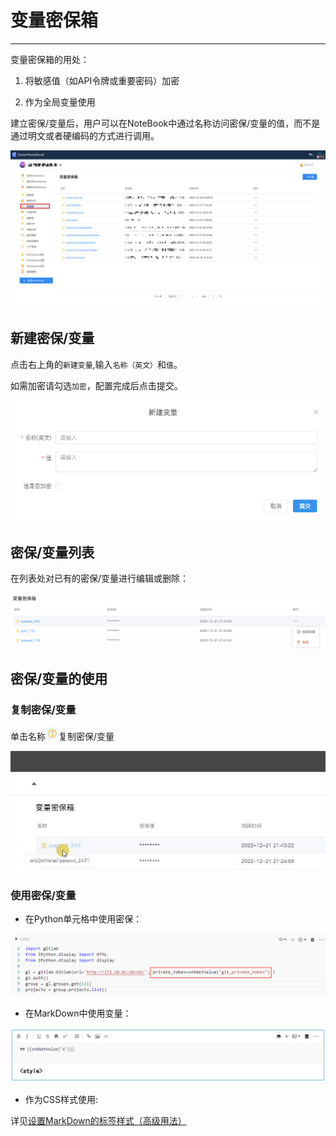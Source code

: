 # 变量密保箱
---
变量密保箱的用处：

1. 将敏感值（如API令牌或重要密码）加密

2. 作为全局变量使用


建立密保/变量后，用户可以在NoteBook中通过名称访问密保/变量的值，而不是通过明文或者硬编码的方式进行调用。

![图 1](/assets/workspace/Xnip2024-06-28_13-40-03.png)  

## 新建密保/变量

点击右上角的`新建变量`,输入`名称（英文）`和`值`。

如需加密请勾选`加密`，配置完成后点击提交。

<!-- ![图 2](../images/newpass.png)   -->
![图 1](../images/8986f6ae307741256cee95ef3bf2aa6d090afbbbbb290de876d009d134804352.png)  

 

## 密保/变量列表

在列表处对已有的密保/变量进行编辑或删除：

<!-- ![图 4](../images/%E5%AF%86%E4%BF%9D%E7%AE%B1%E5%88%97%E8%A1%A8.png)   -->
![图 2](../images/1eab3c581d72249ba042a2e6b3a89553dfd97950ce71b4b344de95df8b356a48.png) 

## 密保/变量的使用

### 复制密保/变量

<p>单击名称<img src="../images/%E5%A4%8D%E5%88%B6icon.png"  style="display: inline-block;padding:1px; background: white;border:0px;" />复制密保/变量</p>

<!-- ![图 5](../images/%E5%A4%8D%E5%88%B6%E5%AF%86%E4%BF%9D.png)   -->

![图 3](../images/fefdace323db07437d0dec76ba3dcadf1728b349a9945af912b8b2d26826cb35.gif)  

### 使用密保/变量

- 在Python单元格中使用密保：

![picture 1](../images/%E5%BC%95%E7%94%A8%E5%AF%86%E4%BF%9D.png)  

- 在MarkDown中使用变量：

![图 3](../images/passmd.png)  

- 作为CSS样式使用:

详见<a href="../NoteBook/Markdown.md/#mdsecret" title="设置MarkDown的标签样式（高级用法）">设置MarkDown的标签样式（高级用法）</a> 


